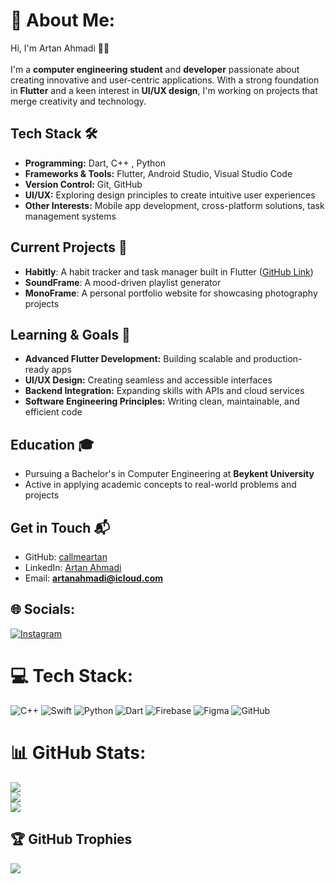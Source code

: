 # 💫 About Me:
Hi, I'm Artan Ahmadi 👨‍💻<br><br>
I'm a **computer engineering student** and **developer** passionate about creating innovative and user-centric applications. With a strong foundation in **Flutter** and a keen interest in **UI/UX design**, I'm working on projects that merge creativity and technology.

## Tech Stack 🛠️
- **Programming:** Dart, C++ , Python
- **Frameworks & Tools:** Flutter, Android Studio, Visual Studio Code
- **Version Control:** Git, GitHub
- **UI/UX:** Exploring design principles to create intuitive user experiences
- **Other Interests:** Mobile app development, cross-platform solutions, task management systems

## Current Projects 🚀
- **Habitly**: A habit tracker and task manager built in Flutter ([GitHub Link](https://github.com/callmeartan/habitly))
- **SoundFrame**: A mood-driven playlist generator
- **MonoFrame**: A personal portfolio website for showcasing photography projects

## Learning & Goals 🎯
- **Advanced Flutter Development:** Building scalable and production-ready apps
- **UI/UX Design:** Creating seamless and accessible interfaces
- **Backend Integration:** Expanding skills with APIs and cloud services
- **Software Engineering Principles:** Writing clean, maintainable, and efficient code

## Education 🎓
- Pursuing a Bachelor's in Computer Engineering at **Beykent University**
- Active in applying academic concepts to real-world problems and projects

## Get in Touch 📬
- GitHub: [callmeartan](https://github.com/callmeartan)
- LinkedIn: [Artan Ahmadi](https://linkedin.com/in/callmeartan)
- Email: **artanahmadi@icloud.com**

## 🌐 Socials:
[![Instagram](https://img.shields.io/badge/Instagram-%23E4405F.svg?logo=Instagram&logoColor=white)](https://instagram.com/callmeartan) 

# 💻 Tech Stack:
![C++](https://img.shields.io/badge/c++-%2300599C.svg?style=for-the-badge&logo=c%2B%2B&logoColor=white) 
![Swift](https://img.shields.io/badge/swift-F54A2A?style=for-the-badge&logo=swift&logoColor=white) 
![Python](https://img.shields.io/badge/python-3670A0?style=for-the-badge&logo=python&logoColor=ffdd54) 
![Dart](https://img.shields.io/badge/dart-%230175C2.svg?style=for-the-badge&logo=dart&logoColor=white) 
![Firebase](https://img.shields.io/badge/firebase-a08021?style=for-the-badge&logo=firebase&logoColor=ffcd34) 
![Figma](https://img.shields.io/badge/figma-%23F24E1E.svg?style=for-the-badge&logo=figma&logoColor=white) 
![GitHub](https://img.shields.io/badge/github-%23121011.svg?style=for-the-badge&logo=github&logoColor=white)

# 📊 GitHub Stats:
![](https://github-readme-stats.vercel.app/api?username=callmeartan&theme=dark&hide_border=false&include_all_commits=true&count_private=true)<br/>
![](https://github-readme-streak-stats.herokuapp.com/?user=callmeartan&theme=dark&hide_border=false)<br/>
![](https://github-readme-stats.vercel.app/api/top-langs/?username=callmeartan&theme=dark&hide_border=false&include_all_commits=true&count_private=true&layout=compact)

## 🏆 GitHub Trophies
![](https://github-profile-trophy.vercel.app/?username=callmeartan&theme=dark&no-frame=false&no-bg=true&margin-w=4)

<!-- Proudly created with GPRM ( https://gprm.itsvg.in ) -->
